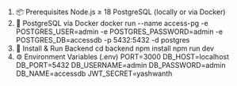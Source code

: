 1. 📦 Prerequisites
Node.js ≥ 18
PostgreSQL (locally or via Docker)
2. 🐳 PostgreSQL via Docker
docker run --name access-pg -e POSTGRES_USER=admin -e POSTGRES_PASSWORD=admin -e POSTGRES_DB=accessdb -p 5432:5432 -d postgres
3. 🔨 Install & Run Backend
cd backend
npm install
npm run dev
4. ⚙️ Environment Variables (.env)
PORT=3000
DB_HOST=localhost
DB_PORT=5432
DB_USERNAME=admin
DB_PASSWORD=admin
DB_NAME=accessdb
JWT_SECRET=yashwanth
